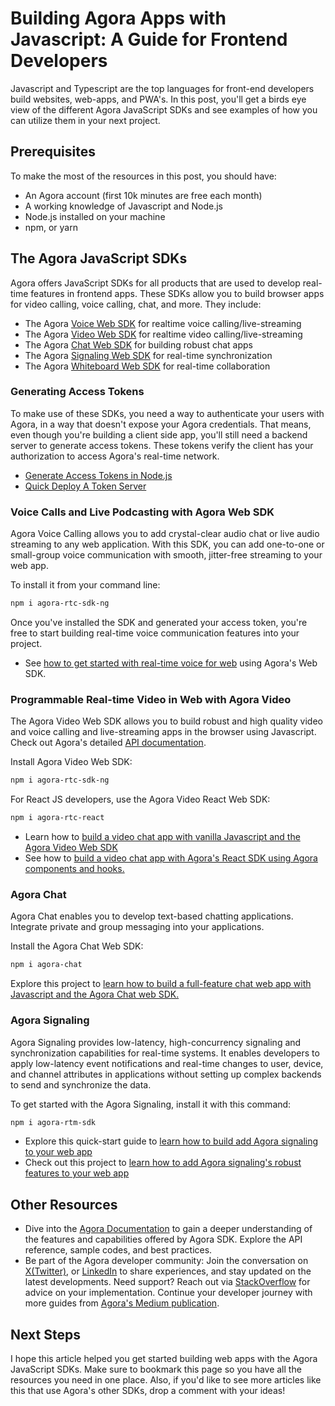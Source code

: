 # Building Agora Apps with Javascript: A Guide for Frontend Developers
Javascript and Typescript are the top languages for front-end developers build websites, web-apps, and PWA's. In this post, you'll get a birds eye view of the different Agora JavaScript SDKs and see examples of how you can utilize them in your next project.

## Prerequisites
To make the most of the resources in this post, you should have:
- An Agora account (first 10k minutes are free each month)
- A working knowledge of Javascript and Node.js
- Node.js installed on your machine
- npm, or yarn

## The Agora JavaScript SDKs
Agora offers JavaScript SDKs for all products that are used to develop real-time features in frontend apps. These SDKs allow you to build browser apps for video calling, voice calling, chat, and more. They include:
- The Agora [Voice Web SDK](https://docs.agora.io/en/voice-calling/overview/product-overview?platform=web) for realtime voice calling/live-streaming
- The Agora [Video Web SDK](https://docs.agora.io/en/video-calling/overview/product-overview?platform=web) for realtime video calling/live-streaming
- The Agora [Chat Web SDK](https://docs.agora.io/en/agora-chat/overview/product-overview?platform=web) for building robust chat apps
- The Agora [Signaling Web SDK](https://docs.agora.io/en/signaling/overview/product-overview?platform=web) for real-time synchronization
- The Agora [Whiteboard Web SDK](https://docs.agora.io/en/interactive-whiteboard/overview/product-overview?platform=web) for real-time collaboration 

### Generating Access Tokens
To make use of these SDKs, you need a way to authenticate your users with Agora, in a way that doesn't expose your Agora credentials. That means, even though you're building a client side app, you'll still need a backend server to generate access tokens. These tokens verify the client has your authorization to access Agora's real-time network.
- [Generate Access Tokens in Node.js](https://www.agora.io/en/blog/how-to-build-a-token-server-for-agora-applications-using-nodejs/)
- [Quick Deploy A Token Server](https://github.com/AgoraIO-Community/agora-token-service)

### Voice Calls and Live Podcasting with Agora Web SDK
Agora Voice Calling allows you to add crystal-clear audio chat or live audio streaming to any web application. With this SDK, you can add one-to-one or small-group voice communication with smooth, jitter-free streaming to your web app.

To install it from your command line:
```bash
npm i agora-rtc-sdk-ng
```

Once you've installed the SDK and generated your access token, you're free to start building real-time voice communication features into your project.
- See [how to get started with real-time voice for web](https://docs.agora.io/en/voice-calling/get-started/get-started-sdk?platform=web) using Agora's Web SDK.

### Programmable Real-time Video in Web with Agora Video
The Agora  Video Web SDK allows you to build robust and high quality video and voice calling and live-streaming apps in the browser using Javascript. Check out Agora's detailed [API documentation](https://docs.agora.io/en/api-reference?platform=web).

Install Agora Video Web SDK:
```bash
npm i agora-rtc-sdk-ng
```

For React JS developers, use the Agora Video React Web SDK:
```bash
npm i agora-rtc-react
```

- Learn how to [build a video chat app with vanilla Javascript and the Agora Video Web SDK](https://medium.com/agora-io/a-simple-approach-to-building-a-group-video-chat-web-app-0b8a6cacfdfd)
- See how to [build a video chat app with Agora's React SDK using Agora components and hooks.](https://medium.com/agora-io/how-to-build-a-real-time-video-web-app-with-react-11056318ef4d)

### Agora  Chat 
Agora Chat enables you to develop text-based chatting applications. Integrate private and group messaging into your applications.

Install the Agora Chat Web SDK:
```bash
npm i agora-chat
```

Explore this project to [learn how to build a full-feature chat web app with Javascript and the Agora Chat web SDK.](https://github.com/AgoraIO/Agora-Chat-API-Examples/tree/main/Chat-Web)

### Agora Signaling
Agora Signaling provides low-latency, high-concurrency signaling and synchronization capabilities for real-time systems. It enables developers to apply low-latency event notifications and real-time changes to user, device, and channel attributes in applications without setting up complex backends to send and synchronize the data.

To get started with the Agora Signaling, install it with this command:
```bash
npm i agora-rtm-sdk
```

- Explore this quick-start guide to [learn how to build add Agora signaling to your web app](https://docs.agora.io/en/signaling/develop/get-started-sdk?platform=web)
- Check out this project to [learn how to add Agora signaling's robust features to your web app](https://github.com/AgoraIO/signaling-sdk-samples-web)

## Other Resources
- Dive into the [Agora Documentation](https://docs.agora.io/en/) to gain a deeper understanding of the features and capabilities offered by Agora SDK. Explore the API reference, sample codes, and best practices.
- Be part of the Agora developer community: Join the conversation on [X(Twitter)](https://twitter.com/AgoraIO), or [LinkedIn](https://www.linkedin.com/company/agora-lab-inc/) to share experiences, and stay updated on the latest developments. Need support? Reach out via [StackOverflow](https://stackoverflow.com/questions/tagged/agora.io) for advice on your implementation.
Continue your developer journey with more guides from [Agora's Medium publication](https://medium.com/agora-io).

## Next Steps
I hope this article helped you get started building web apps with the Agora JavaScript SDKs. Make sure to bookmark this page so you have all the resources you need in one place. Also, if you'd like to see more articles like this that use Agora's other SDKs, drop a comment with your ideas!
